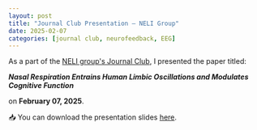 ```yaml
---
layout: post
title: "Journal Club Presentation – NELI Group"
date: 2025-02-07
categories: [journal club, neurofeedback, EEG]
---
```


As a part of the [NELI group's Journal Club](https://uol.de/en/psychology/neurophysiology/neli-journal-club), I presented the paper titled:

**_Nasal Respiration Entrains Human Limbic Oscillations and Modulates Cognitive Function_**

on **February 07, 2025**.

📥 You can download the presentation slides [here](/assets/slides/Zelano2016_07022025.pdf).


